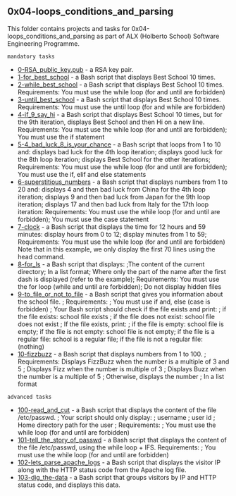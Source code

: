 ## 0x04-loops_conditions_and_parsing

This folder contains projects and tasks for 0x04-loops_conditions_and_parsing as part of ALX (Holberto School) Software Engineering Programme.

``mandatory tasks``

* [0-RSA_public_key.pub](https://github.com/j88moja-code/alx-system_engineering-devops/blob/main/0x04-loops_conditions_and_parsing/0-RSA_public_key.pub) -  a RSA key pair.
* [1-for_best_school](https://github.com/j88moja-code/alx-system_engineering-devops/blob/main/0x04-loops_conditions_and_parsing/1-for_best_school) - a Bash script that displays Best School 10 times.
* [2-while_best_school](https://github.com/j88moja-code/alx-system_engineering-devops/blob/main/0x04-loops_conditions_and_parsing/2-while_best_school) - a Bash script that displays Best School 10 times. Requirements: You must use the while loop (for and until are forbidden)
* [3-until_best_school](https://github.com/j88moja-code/alx-system_engineering-devops/blob/main/0x04-loops_conditions_and_parsing/3-until_best_school) - a Bash script that displays Best School 10 times. Requirements: You must use the until loop (for and while are forbidden)
* [4-if_9_say_hi](https://github.com/j88moja-code/alx-system_engineering-devops/blob/main/0x04-loops_conditions_and_parsing/4-if_9_say_hi) - a Bash script that displays Best School 10 times, but for the 9th iteration, displays Best School and then Hi on a new line. Requirements: You must use the while loop (for and until are forbidden); You must use the if statement
* [5-4_bad_luck_8_is_your_chance](https://github.com/j88moja-code/alx-system_engineering-devops/blob/main/0x04-loops_conditions_and_parsing/5-4_bad_luck_8_is_your_chance) - a Bash script that loops from 1 to 10 and: displays bad luck for the 4th loop iteration; displays good luck for the 8th loop iteration; displays Best School for the other iterations; Requirements: You must use the while loop (for and until are forbidden); You must use the if, elif and else statements
* [6-superstitious_numbers](https://github.com/j88moja-code/alx-system_engineering-devops/blob/main/0x04-loops_conditions_and_parsing/6-superstitious_numbers) - a Bash script that displays numbers from 1 to 20 and: displays 4 and then bad luck from China for the 4th loop iteration; displays 9 and then bad luck from Japan for the 9th loop iteration; displays 17 and then bad luck from Italy for the 17th loop iteration: Requirements: You must use the while loop (for and until are forbidden); You must use the case statement
* [7-clock](https://github.com/j88moja-code/alx-system_engineering-devops/blob/main/0x04-loops_conditions_and_parsing/7-clock) - a Bash script that displays the time for 12 hours and 59 minutes: display hours from 0 to 12; display minutes from 1 to 59; Requirements: You must use the while loop (for and until are forbidden)
	Note that in this example, we only display the first 70 lines using the head command.
* [8-for_ls](https://github.com/j88moja-code/alx-system_engineering-devops/blob/main/0x04-loops_conditions_and_parsing/8-for_ls) - a Bash script that displays:  ;The content of the current directory;  In a list format; Where only the part of the name after the first dash is displayed (refer to the example); Requirements: You must use the for loop (while and until are forbidden);  Do not display hidden files
* [9-to_file_or_not_to_file](https://github.com/j88moja-code/alx-system_engineering-devops/blob/main/0x04-loops_conditions_and_parsing/9-to_file_or_not_to_file) - a Bash script that gives you information about the school file. ; Requirements: ; You must use if and, else (case is forbidden) ; Your Bash script should check if the file exists and print: ; if the file exists: school file exists ; if the file does not exist: school file does not exist ; If the file exists, print: ; if the file is empty: school file is empty; if the file is not empty: school file is not empty; if the file is a regular file: school is a regular file; if the file is not a regular file: (nothing)
* [10-fizzbuzz](https://github.com/j88moja-code/alx-system_engineering-devops/blob/main/0x04-loops_conditions_and_parsing/10-fizzbuzz) - a Bash script that displays numbers from 1 to 100. ; Requirements: Displays FizzBuzz when the number is a multiple of 3 and 5 ; Displays Fizz when the number is multiple of 3 ; Displays Buzz when the number is a multiple of 5 ; Otherwise, displays the number ; In a list format

``advanced tasks``

* [100-read_and_cut]() - a Bash script that displays the content of the file /etc/passwd. ; Your script should only display: ; username ; user id ; Home directory path for the user ; Requirements: ; You must use the while loop (for and until are forbidden)
* [101-tell_the_story_of_passwd]() - a Bash script that displays the content of the file /etc/passwd, using the while loop + IFS. Requirements: ; You must use the while loop (for and until are forbidden)
* [102-lets_parse_apache_logs]() - a Bash script that displays the visitor IP along with the HTTP status code from the Apache log file.
* [103-dig_the-data]() - a Bash script that groups visitors by IP and HTTP status code, and displays this data.
